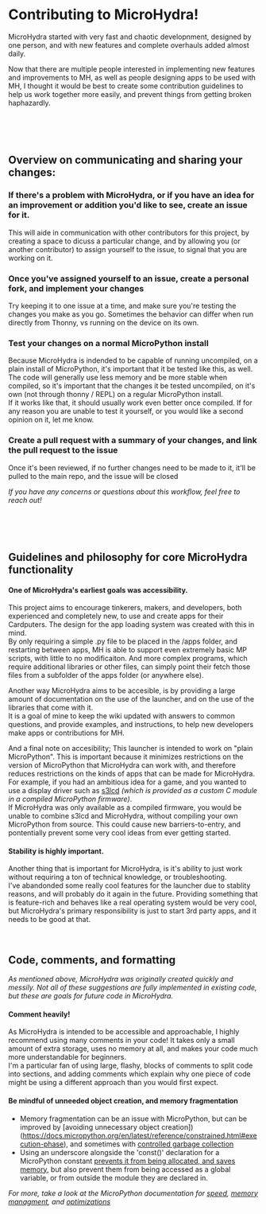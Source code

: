 # Contributing to MicroHydra!

MicroHydra started with very fast and chaotic developnment, designed by one person, and with new features and complete overhauls added almost daily. 

Now that there are multiple people interested in implementing new features and improvements to MH, as well as people designing apps to be used with MH, I thought it would be best to create some contribution guidelines to help us work together more easily, and prevent things from getting broken haphazardly. 

<br/>
<br/>
<br/>

## Overview on communicating and sharing your changes:

### If there's a problem with MicroHydra, or if you have an idea for an improvement or addition you'd like to see, create an issue for it.   
This will aide in communication with other contributors for this project, by creating a space to dicuss a particular change, and by allowing you (or another contributor) to assign yourself to the issue, to signal that you are working on it.   

### Once you've assigned yourself to an issue, create a personal fork, and implement your changes   
Try keeping it to one issue at a time, and make sure you're testing the changes you make as you go. Sometimes the behavior can differ when run directly from Thonny, vs running on the device on its own.

### Test your changes on a normal MicroPython install
Because MicroHydra is indended to be capable of running uncompiled, on a plain install of MicroPython, it's important that it be tested like this, as well.   
The code will generally use less memory and be more stable when compiled, so it's important that the changes it be tested uncompiled, on it's own (not through thonny / REPL) on a regular MicroPython install.   
If it works like that, it should usually work even better once compiled. If for any reason you are unable to test it yourself, or you would like a second opinion on it, let me know. 

### Create a pull request with a summary of your changes, and link the pull request to the issue
Once it's been reviewed, if no further changes need to be made to it, it'll be pulled to the main repo, and the issue will be closed

*If you have any concerns or questions about this workflow, feel free to reach out!*



<br/>
<br/>
<br/>






## Guidelines and philosophy for core MicroHydra functionality

#### One of MicroHydra's earliest goals was accessibility.   

This project aims to encourage tinkerers, makers, and developers, both experienced and completely new, to use and create apps for their Cardputers. The design for the app loading system was created with this in mind.    
By only requiring a simple .py file to be placed in the /apps folder, and restarting between apps, MH is able to support even extremely basic MP scripts, with little to no modificaiton. And more complex programs, which require additional libraries or other files, can simply point their fetch those files from a subfolder of the apps folder (or anywhere else).

Another way MicroHydra aims to be accesible, is by providing a large amount of documentation on the use of the launcher, and on the use of the libraries that come with it.    
It is a goal of mine to keep the wiki updated with answers to common questions, and provide examples, and instructions, to help new developers make apps or contributions for MH. 

And a final note on accesibility; This launcher is intended to work on "plain MicroPython". This is important because it minimizes restrictions on the version of MicroPython that MicroHydra can work with, and therefore reduces restrictions on the kinds of apps that can be made for MicroHydra.   
For example, if you had an ambitious idea for a game, and you wanted to use a display driver such as [s3lcd](https://github.com/russhughes/s3lcd) *(which is provided as a custom C module in a compiled MicroPython firmware)*.   
If MicroHydra was only available as a compiled firmware, you would be unable to combine s3lcd and MicroHydra, without compiling your own MicroPython from source. This could cause new barriers-to-entry, and pontentially prevent some very cool ideas from ever getting started.

#### Stability is highly important.

Another thing that is important for MicroHydra, is it's ability to just work without requiring a ton of technical knowledge, or troubleshooting.   
I've abandonded some really cool features for the launcher due to stablity reasons, and will probably do it again in the future. Providing something that is feature-rich and behaves like a real operating system would be very cool, but MicroHydra's primary responsibility is just to start 3rd party apps, and it needs to be good at that. 

<br/>


## Code, comments, and formatting

*As mentioned above, MicroHydra was originally created quickly and messily. Not all of these suggestions are fully implemented in existing code, but these are goals for future code in MicroHydra.* 

#### Comment heavily!
As MicroHydra is intended to be accessible and approachable, I highly recommend using many comments in your code! It takes only a small amount of extra storage, uses no memory at all, and makes your code much more understandable for beginners.   
I'm a particular fan of using large, flashy, blocks of comments to split code into sections, and adding comments which explain why one piece of code might be using a different approach than you would first expect. 

#### Be mindful of unneeded object creation, and memory fragmentation
 - Memory fragmentation can be an issue with MicroPython, but can be improved by [avoiding unnecessary object creation])(https://docs.micropython.org/en/latest/reference/constrained.html#execution-phase), and sometimes with [controlled garbage collection](https://docs.micropython.org/en/latest/library/gc.html)
 - Using an underscore alongside the 'const()' declaration for a MicroPython constant [prevents it from being allocated, and saves memory](https://docs.micropython.org/en/latest/develop/optimizations.html#variables), but also prevent them from being accessed as a global variable, or from outside the module they are declared in.

*For more, take a look at the MicroPython documentation for [speed](https://docs.micropython.org/en/latest/reference/speed_python.html#maximising-micropython-speed), [memory managment](https://docs.micropython.org/en/latest/develop/memorymgt.html), and [optimizations](https://docs.micropython.org/en/latest/develop/optimizations.html)*

